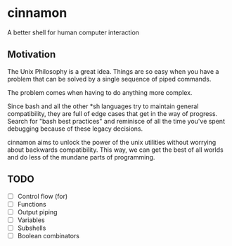 # cinnamon
A better shell for human computer interaction

## Motivation
The Unix Philosophy is a great idea.
Things are so easy when you have a problem that can be solved by a single sequence of piped commands.

The problem comes when having to do anything more complex.

Since bash and all the other \*sh languages try to maintain general compatibility, they are full of edge cases that get in the way of progress.
Search for "bash best practices" and reminisce of all the time you've spent debugging because of these legacy decisions.

cinnamon aims to unlock the power of the unix utilities without worrying about backwards compatibility.
This way, we can get the best of all worlds and do less of the mundane parts of programming.

## TODO

- [ ] Control flow (for)
- [ ] Functions
- [ ] Output piping
- [ ] Variables
- [ ] Subshells
- [ ] Boolean combinators
